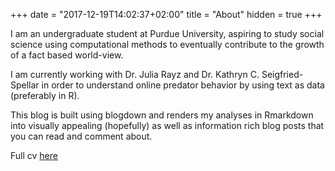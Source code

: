 +++
date = "2017-12-19T14:02:37+02:00"
title = "About"
hidden = true
+++

I am an undergraduate student at Purdue University, aspiring to study social science using 
computational methods to eventually contribute to the growth of a fact based world-view.


I am currently working with Dr. Julia Rayz and Dr. Kathryn C. Seigfried-Spellar in order to
understand online predator behavior by using text as data (preferably in R). 


This blog is built using blogdown and renders my analyses in Rmarkdown into visually appealing
(hopefully) as well as information rich blog posts that you can read and comment about.

Full cv [here](/pdf/Kanishka_Misra_CV.pdf)
